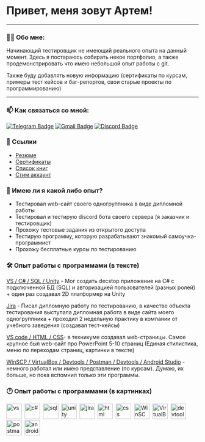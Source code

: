 # Привет, меня зовут Артем!

---

### 👨‍💻 Обо мне:

Начинающий тестировщик не имеющий реального опыта на данный момент. Здесь я постараюсь собирать некое портфолио, а также продемонстрировать что имею небольшой опыт работы с git.

Также буду добавлять новую информацию (сертификаты по курсам, примеры тест кейсов и баг-репортов, свои старые проекты по программированию)

---

### 📫 Как связаться со мной: 

[![Telegram Badge](https://img.shields.io/badge/-@trayn95-blue?style=flat&logo=Telegram&logoColor=white)](https://t.me/trayn95) [![Gmail Badge](https://img.shields.io/badge/-trayn352@gmail.com-red?style=flat&logo=Gmail&logoColor=white)](mailto:trayn352@gmail.com) [![Discord Badge](https://img.shields.io/badge/-__trayn__-black?style=&logo=Discord&logoColor=)](https://discord.com/users/248453176745787393/)

### 🔗 Ссылки

- [Резюме](https://drive.google.com/file/d/1dyre2KPFk4a8OAEWdyxogUDv5tDUL5zt/view?usp=sharing)
- [Сертификаты](https://github.com/trayn95/trayn95/tree/main/Certificates)
- [Список книг](https://www.livelib.ru/reader/trayn)
- [Стим аккаунт](https://steamcommunity.com/id/_trayn_/)

### 🎲 Имею ли я какой либо опыт?

- Тестировал web-сайт своего одногруппника в виде дипломной работы
- Тестировал и тестирую discord бота своего сервера (я заказчик и тестировщик)
- Прохожу тестовые задания из открытого доступа
- Тестирую программу, которую разрабатывают знакомый самоучка-программист
- Прохожу бесплатные курсы по тестированию

### 🛠 Опыт работы с программами (в тексте)

<a href="https://github.com/trayn95">VS / C# / SQL / Unity</a> - Мог создать decstop приложение на C# c подключенной БД (SQL) и авторизацией пользователей (разных ролей) + один раз создавал 2D платформер на Unity

<a href="https://github.com/trayn95">Jira</a> - Писал дипломную работу по тестированию, в качестве объекта тестирования выступала дипломная работа в виде сайта моего одногруппника + проходил 2 недельную практику в компании от учебного заведения (создавал тест-кейсы)

<a href="https://github.com/trayn95"> VS code / HTML / CSS</a>- в техникуме создавал web-страницы. Самое крупное был web-сайт про PowerPoint 5-10 страниц (Единая стилистика, меню по переходам страниц, картинки в тексте)

<a href="https://github.com/trayn95">WinSCP / VirtualBox / Devtools / Postman / Devtools / Android Studio</a> - немного работал или имею представление (по курсам). Думаю, их больше, но пока вспомнил только эти программы.

### 🕐 Опыт работы с программами (в картинках)

<div>
<img src="https://cdn-icons-png.flaticon.com/512/5968/5968389.png" title="vs#" alt="vs" width="40" height="40"/>&nbsp
  <img src="https://cdn-icons-png.flaticon.com/128/6132/6132221.png" title="c#" alt="c#" width="40" height="40"/>&nbsp
  <img src="https://cdn-icons-png.flaticon.com/512/5815/5815478.png" title="sql#" alt="sql" width="40" height="40"/>&nbsp
  <img src="https://upload.wikimedia.org/wikipedia/ru/a/a3/Unity_Logo.png" title="unity" alt="unity" width="40" height="40"/>&nbsp
  <img src="https://cdn.jsdelivr.net/gh/devicons/devicon/icons/jira/jira-original.svg" title="jira" alt="jira" width="40" height="40"/>&nbsp
   <img src="https://cdn-icons-png.flaticon.com/512/186/186320.png" title="html" alt="html" width="40" height="40"/>&nbsp
   <img src="https://cdn-icons-png.flaticon.com/512/1062/1062304.png" title="css" alt="css" width="40" height="40"/>&nbsp
   <img src="https://upload.wikimedia.org/wikipedia/commons/d/de/WinSCP_Logo.png" title="WinSCP" alt="WinSCP" width="40" height="40"/>&nbsp
   <img src="https://cdn-icons-png.flaticon.com/512/873/873151.png" title="VirtualBox" alt="VirtualBox" width="40" height="40"/>&nbsp
  <img src="https://d33wubrfki0l68.cloudfront.net/38b5c953a4667366685d55db55d057c86db1fc54/a0fdc/static/acae6b24d940347661ca901ea07f47c1/chrome-dev-logo-icon.png" title="devtools" alt="devtools" width="40" height="40"/>&nbsp
  <img src="https://seeklogo.com/images/P/postman-logo-0087CA0D15-seeklogo.com.png" title="postman" alt="postman" width="40" height="40"/>&nbsp
  <img src="https://cdn.jsdelivr.net/gh/devicons/devicon/icons/androidstudio/androidstudio-original.svg" title="android-studio" alt="android-studio" width="40" height="40"/>&nbsp
</div>
